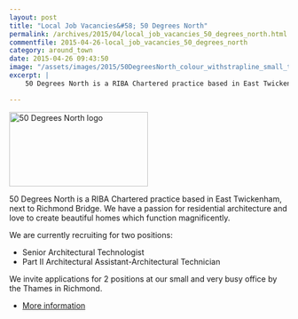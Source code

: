 ```yaml
---
layout: post
title: "Local Job Vacancies&#58; 50 Degrees North"
permalink: /archives/2015/04/local_job_vacancies_50_degrees_north.html
commentfile: 2015-04-26-local_job_vacancies_50_degrees_north
category: around_town
date: 2015-04-26 09:43:50
image: "/assets/images/2015/50DegreesNorth_colour_withstrapline_small_thumb.png"
excerpt: |
    50 Degrees North is a RIBA Chartered practice based in East Twickenham, next to Richmond Bridge. We have a passion for residential architecture and love to create beautiful homes which function magnificently.

---
```


<a href="/assets/images/2015/50DegreesNorth_colour_withstrapline_small.png" title="See larger version of - 50 Degrees North logo"><img src="/assets/images/2015/50DegreesNorth_colour_withstrapline_small_thumb.png" width="250" height="134" alt="50 Degrees North logo" class="right" /></a>

50 Degrees North is a RIBA Chartered practice based in East Twickenham, next to Richmond Bridge. We have a passion for residential architecture and love to create beautiful homes which function magnificently.

We are currently recruiting for two positions:

-   Senior Architectural Technologist
-   Part II Architectural Assistant-Architectural Technician

We invite applications for 2 positions at our small and very busy office by the Thames in Richmond.

-   <a href="http://www.ribaappointments.com/Job/Richmond-London_Senior-Architectural-Technologist_(9475).aspx">More information</a>
